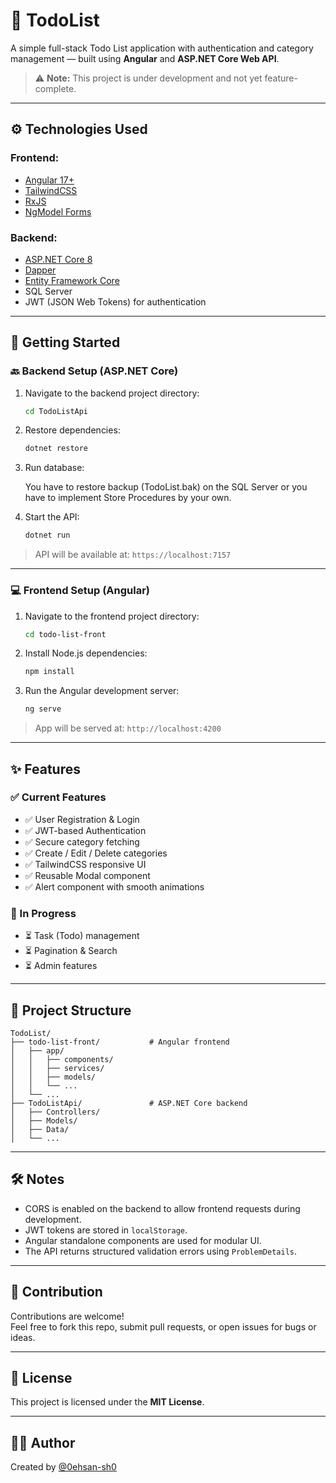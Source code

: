 # 📝 TodoList

A simple full-stack Todo List application with authentication and category management — built using **Angular** and **ASP.NET Core Web API**.

> ⚠️ **Note:** This project is under development and not yet feature-complete.

---

## ⚙️ Technologies Used

### Frontend:
- [Angular 17+](https://angular.io/)
- [TailwindCSS](https://tailwindcss.com/)
- [RxJS](https://rxjs.dev/)
- [NgModel Forms](https://angular.io/guide/forms-overview)

### Backend:
- [ASP.NET Core 8](https://learn.microsoft.com/en-us/aspnet/core/)
- [Dapper](https://dappertutorial.net/)
- [Entity Framework Core](https://learn.microsoft.com/en-us/ef/core/)
- SQL Server
- JWT (JSON Web Tokens) for authentication

---

## 🚀 Getting Started

### 🔙 Backend Setup (ASP.NET Core)

1. Navigate to the backend project directory:

   ```bash
   cd TodoListApi
   ```

2. Restore dependencies:

   ```bash
   dotnet restore
   ```

3. Run database:

   You have to restore backup (TodoList.bak) on the SQL Server or you have to implement Store Procedures by your own.

4. Start the API:

   ```bash
   dotnet run
   ```

> API will be available at: `https://localhost:7157`

---

### 💻 Frontend Setup (Angular)

1. Navigate to the frontend project directory:

   ```bash
   cd todo-list-front
   ```

2. Install Node.js dependencies:

   ```bash
   npm install
   ```

3. Run the Angular development server:

   ```bash
   ng serve
   ```

> App will be served at: `http://localhost:4200`

---

## ✨ Features

### ✅ Current Features

- ✅ User Registration & Login
- ✅ JWT-based Authentication
- ✅ Secure category fetching
- ✅ Create / Edit / Delete categories
- ✅ TailwindCSS responsive UI
- ✅ Reusable Modal component
- ✅ Alert component with smooth animations

### 🔧 In Progress

- ⏳ Task (Todo) management
- ⏳ Pagination & Search
- ⏳ Admin features

---

## 📂 Project Structure

```
TodoList/
├── todo-list-front/           # Angular frontend
│   ├── app/
│   │   ├── components/
│   │   ├── services/
│   │   ├── models/
│   │   └── ...
│   └── ...
├── TodoListApi/               # ASP.NET Core backend
│   ├── Controllers/
│   ├── Models/
│   ├── Data/
│   └── ...
```

---

## 🛠 Notes

- CORS is enabled on the backend to allow frontend requests during development.
- JWT tokens are stored in `localStorage`.
- Angular standalone components are used for modular UI.
- The API returns structured validation errors using `ProblemDetails`.

---

## 🤝 Contribution

Contributions are welcome!  
Feel free to fork this repo, submit pull requests, or open issues for bugs or ideas.

---

## 📃 License

This project is licensed under the **MIT License**.

---

## 🙋‍♂️ Author

Created by [@0ehsan-sh0](https://github.com/0ehsan-sh0)
